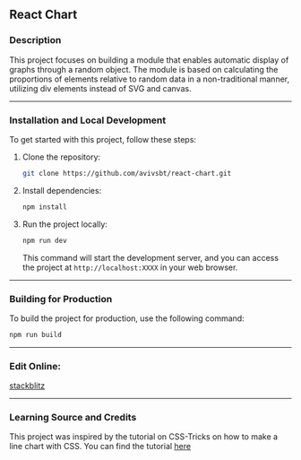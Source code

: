 ## React Chart

### Description

This project focuses on building a module that enables automatic display of graphs through a random object. The module is based on calculating the proportions of elements relative to random data in a non-traditional manner, utilizing div elements instead of SVG and canvas.

---

### Installation and Local Development

To get started with this project, follow these steps:

1. Clone the repository:

    ```bash
    git clone https://github.com/avivsbt/react-chart.git
    ```

2. Install dependencies:

    ```bash
    npm install
    ```

3. Run the project locally:

    ```bash
    npm run dev
    ```

   This command will start the development server, and you can access the project at `http://localhost:XXXX` in your web browser.

---

### Building for Production

To build the project for production, use the following command:

```bash
npm run build
```

---

### Edit Online:
[stackblitz](https://stackblitz.com/~/github.com/avivsbt/react-chart)

---

### Learning Source and Credits
This project was inspired by the tutorial on CSS-Tricks on how to make a line chart with CSS. You can find the tutorial [here](https://css-tricks.com/how-to-make-a-line-chart-with-css/)
